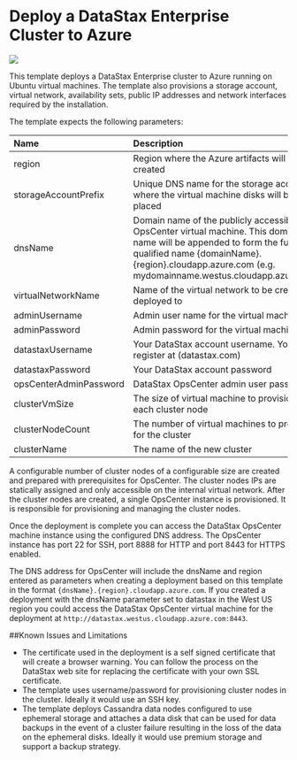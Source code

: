 # Deploy a DataStax Enterprise Cluster to Azure

<a href="https://portal.azure.com/#create/Microsoft.Template/uri/https%3A%2F%2Fraw.githubusercontent.com%2FAzure%2Fazure-quickstart-templates%2Fmaster%2Fdatastax-enterprise%2Fazuredeploy.json" target="_blank">
    <img src="http://azuredeploy.net/deploybutton.png"/>
</a>

This template deploys a DataStax Enterprise cluster to Azure running on Ubuntu virtual machines. The template also provisions a storage account, virtual network, availability sets, public IP addresses and network interfaces required by the installation.

The template expects the following parameters:

| Name   | Description |
|:--- |:---|
| region | Region where the Azure artifacts will be created |
| storageAccountPrefix  | Unique DNS name for the storage account where the virtual machine disks will be placed |
| dnsName | Domain name of the publicly accessible OpsCenter virtual machine.  This domain name will be appended to form the fully qualified name {domainName}.{region}.cloudapp.azure.com (e.g. mydomainname.westus.cloudapp.azure.com) | 
| virtualNetworkName | Name of the virtual network to be create and deployed to |
| adminUsername  | Admin user name for the virtual machines |
| adminPassword  | Admin password for the virtual machines |
| datastaxUsername | Your DataStax account username.  You can register at (datastax.com) |
| datastaxPassword | Your DataStax account password |
| opsCenterAdminPassword | DataStax OpsCenter admin user password |
| clusterVmSize | The size of virtual machine to provision for each cluster node |
| clusterNodeCount | The number of virtual machines to provision for the cluster |
| clusterName | The name of the new cluster |

A configurable number of cluster nodes of a configurable size are created and prepared with prerequisites for OpsCenter. The cluster nodes IPs are statically assigned and only accessible on the internal virtual network.  After the cluster nodes are created, a single OpsCenter instance is provisioned.  It is responsible for provisioning and managing the cluster nodes.

Once the deployment is complete you can access the DataStax OpsCenter machine instance using the configured DNS address.  The OpsCenter instance has port 22 for SSH, port 8888 for HTTP and port 8443 for HTTPS enabled.  

The DNS address for OpsCenter will include the dnsName and region entered as parameters when creating a deployment based on this template in the format `{dnsName}.{region}.cloudapp.azure.com`. If you created a deployment with the dnsName parameter set to datastax in the West US region you could access the DataStax OpsCenter virtual machine for the deployment at `http://datastax.westus.cloudapp.azure.com:8443`.

##Known Issues and Limitations
- The certificate used in the deployment is a self signed certificate that will create a browser warning.  You can follow the process on the DataStax web site for replacing the certificate with your own SSL certificate.
- The template uses username/password for provisioning cluster nodes in the cluster. Ideally it would use an SSH key.
- The template deploys Cassandra data nodes configured to use ephemeral storage and attaches a data disk that can be used for data backups in the event of a cluster failure resulting in the loss of the data on the ephemeral disks.  Ideally it would use premium storage and support a backup strategy.
